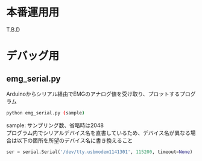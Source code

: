 # 本番運用用
T.B.D
# デバッグ用
## emg_serial.py
Arduinoからシリアル経由でEMGのアナログ値を受け取り、プロットするプログラム
```bash
python emg_serial.py (sample)
```
sample: サンプリング数、省略時は2048  
プログラム内でシリアルデバイス名を直書しているため、デバイス名が異なる場合は以下の箇所を所望のデバイス名に書き換えること
```python
ser = serial.Serial('/dev/tty.usbmodem1141301', 115200, timeout=None)
```
